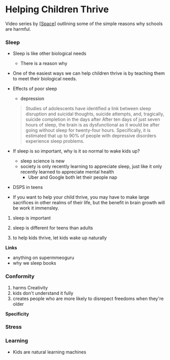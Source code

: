 # Helping Children Thrive

Video series by [[Space]] outlining some of the simple reasons why schools are harmful.


### Sleep


- Sleep is like other biological needs
    - There is a reason why 

- One of the easiest ways we can help children thrive is by teaching them to meet their biological needs. 


- Effects of poor sleep
    - depression
    > Studies of adolescents have identified a link between sleep disruption and suicidal thoughts, suicide attempts, and, tragically, suicide completion in the days after
    > After ten days of just seven hours of sleep, the brain is as dysfunctional as it would be after going without sleep for twenty-four hours.
    > Specifically, it is estimated that up to 90% of people with depressive disorders experience sleep problems.


- If sleep is so important, why is it so normal to wake kids up?
    - sleep science is new
    - society is only recently learning to appreciate sleep, just like it only recently learned to appreciate mental health
        - Uber and Google both let their people nap

- DSPS in teens

- If you want to help your child thrive, you may have to make large sacrifices in other realms of their life, but the benefit in brain growth will be work it immensley. 

1. sleep is important
    
2. sleep is different for teens than adults
3. to help kids thrive, let kids wake up naturally

**Links**
- anything on supermmeoguru
- why we sleep books


### Conformity

1. harms Creativity
2. kids don't understand it fully
3. creates people who are more likely to disrepect freedoms when they're older


**Specificity**


### Stress

### Learning

- Kids are natural learning machines

[//begin]: # "Autogenerated link references for markdown compatibility"
[Space]: ../../../../../../../c:/Users/space/OneDrive/Documents/Foam/Spiral-Labs/Space "Space"
[//end]: # "Autogenerated link references"